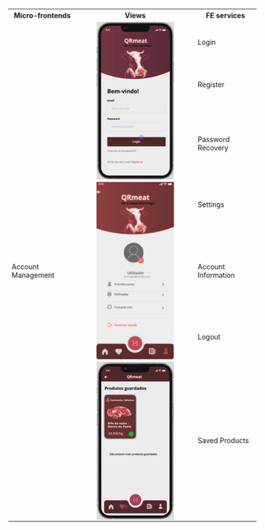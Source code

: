 <table>
  <tr>
    <th>Micro-frontends</th>
    <th>Views</th>
    <th>FE services</th>
  </tr>
  <tr>
    <td rowspan="7">Account Management</td>
    <td rowspan="3"><img src="../img/account_login.png"
     alt="Markdown Monster icon"
     style="margin-left: auto; margin-right: auto; width: 70%; display: block" /></td>
    <td >Login</td>
  </tr>
  <tr>
    <td>Register</td>
  </tr>
  <tr>
    <td>Password Recovery</td>
  </tr>
  <tr>
    <td rowspan="3"><img src="../img/account_management.png"
     alt="Markdown Monster icon"
     style="margin-left: auto; margin-right: auto; width: 70%; display: block" /></td>
    <td>Settings</td>
  </tr>
  <tr>
    <td>Account Information</td>
  </tr>
  <tr>
    <td>Logout</td>
  </tr>
  <tr>
    <td rowspan="3"><img src="../img/account_saved.png"
     alt="Markdown Monster icon"
     style="margin-left: auto; margin-right: auto; width: 70%; display: block" /></td>
    <td>Saved Products</td>
  </tr>
</table>
